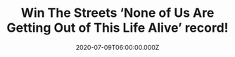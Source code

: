 ---
campaign-uuid: "c-e64b16d6-b98d-4745-a3b7-5a1d3fdd4a7d"
type: "Competition"
category: "Music"
date: "2020-07-09T06:00:00.000Z"
end-date: "2020-08-09T23:59:00.000Z"
disable-form: false
is_promoted: false
has_entry_page: true
title: "Win The Streets ‘None of Us Are Getting Out of This Life Alive’ record!"
competition-description: "<p>We have on our hands the brand new 12-track album from\
  \ English rap music project led by vocalist and multi-instrumentalist Mike Skinner.\
  \ This is the sound of The Streets having a whole lot of fun and worrying very little\
  \ about the consequences.</p>\n<p>Want it? Click below for a chance to win!</p>\n"
hero-header: "Win The Streets ‘None of Us Are Getting Out of This Life Alive’ record!"
terms-confirmation: "N/A"
banner-img: "https://assets.expresslyapp.com/asset-2fb4f860-4cdf-4535-bbee-2a9f1a6b4e0f.jpg"
logo-left-href: "http://club.expressly.io"
logo-left-image: "https://assets.expresslyapp.com/asset-50457dcf-e8fb-4aa3-a7ee-dc7436eb1f1c.jpg"
logo-left-title: "ExpresslyClub"
bg-image-hero: "https://assets.expresslyapp.com/asset-d3442de5-d39c-4d0c-bca4-cf6b3657108e.jpg"
bg-image-first: "https://assets.expresslyapp.com/asset-c7939c14-f7a4-47a5-b14e-476a0f0c6c91.jpg"
section1-content: "<p>‘None of Us Are Getting Out Of This Life Alive’ isn’t just a\
  \ testament to Mike Skinner’s intriguing evolution but also proof of his keen eye\
  \ for curation.</p>\n<p>Skinner takes the best left of centre sounds of 2020, bringing\
  \ in everyone from Tame Impala’s Kevin Parker to heart-on-sleeve punks IDLES, British\
  \ rap hero Ms Banks and G-folk originator Hak Baker. The album features the single\
  \ 'Call My Phone Thinking I'm Doing Nothing Better', featuring the previously mentioned\
  \ Australian musician, Tame Impala.</p>\n<p>Click below and it could be yours.</p>\n"
entry-title: "Win The Streets ‘None of Us Are Getting Out of This Life Alive’ record!"
entry-content: "<p>Enter the draw to win The Streets ‘None of Us Are Getting Out of\
  \ This Life Alive’ record by completing the form below before 23:59 on the 9th of\
  \ August 2020.</p>\n"
has-winner: false
prize-description: "The Streets ‘None of Us Are Getting Out of This Life Alive’ record!"
special-conditions: "Multiple entries are allowed up to one every day.\r\n\r\nThis\
  \ competition is also available on: https://aaa.nme.com/competitions/the-streets-new-album"
country-restrictions:
- "GB"
---